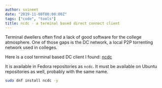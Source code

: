 ```yaml
---
author: svineet
date: "2019-11-08T00:00:00Z"
tags: ["code", "tools"]
title: ncdc · a terminal based direct connect client
---
```


Terminal dwellers often find a lack of good software for the college atmosphere. One of
those gaps is the DC network, a local P2P torrenting network used in colleges.

Here is a cool terminal based DC client I found: [ncdc](https://dev.yorhel.nl/ncdc)

It is available in Fedora repositories as `ncdc`. It must be available on Ubuntu repositories as well, probably
with the same name.
```bash
sudo dnf install ncdc -y
```

